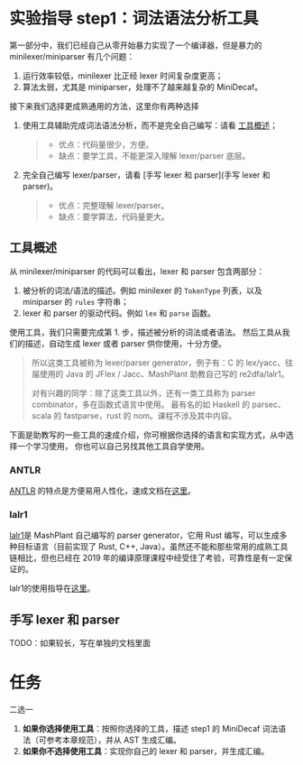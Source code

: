# 实验指导 step1：词法语法分析工具
第一部分中，我们已经自己从零开始暴力实现了一个编译器，但是暴力的 minilexer/miniparser 有几个问题：
1. 运行效率较低，minilexer 比正经 lexer 时间复杂度更高；
2. 算法太弱，尤其是 miniparser，处理不了越来越复杂的 MiniDecaf。

接下来我们选择更成熟通用的方法，这里你有两种选择
1. 使用工具辅助完成词法语法分析，而不是完全自己编写：请看 [工具概述](工具概述)；
    > * 优点：代码量很少，方便。
    > * 缺点：要学工具，不能更深入理解 lexer/parser 底层。
2. 完全自己编写 lexer/parser，请看 [手写 lexer 和 parser](手写 lexer 和 parser)。
    > * 优点：完整理解 lexer/parser。
    > * 缺点：要学算法，代码量更大。

## 工具概述
从 minilexer/miniparser 的代码可以看出，lexer 和 parser 包含两部分：
1. 被分析的词法/语法的描述。例如 minilexer 的 `TokenType` 列表，以及 miniparser 的 `rules` 字符串；
2. lexer 和 parser 的驱动代码。例如 `lex` 和 `parse` 函数。

使用工具，我们只需要完成第 1. 步，描述被分析的词法或者语法。
然后工具从我们的描述，自动生成 lexer 或者 parser 供你使用，十分方便。

> 所以这类工具被称为 lexer/parser generator，例子有：C 的 lex/yacc、往届使用的 Java 的 JFlex / Jacc、MashPlant 助教自己写的 re2dfa/lalr1。
>
> 对有兴趣的同学：除了这类工具以外，还有一类工具称为 parser combinator，多在函数式语言中使用。
> 最有名的如 Haskell 的 parsec、scala 的 fastparse，rust 的 nom。课程不涉及其中内容。

下面是助教写的一些工具的速成介绍，你可根据你选择的语言和实现方式，从中选择一个学习使用，
你也可以自己另找其他工具自学使用。

### ANTLR
[ANTLR](https://www.antlr.org/) 的特点是方便易用人性化，速成文档在[这里](./antlr.md)。

### lalr1
[lalr1](https://github.com/MashPlant/lalr1)是 MashPlant 自己编写的 parser generator，它用 Rust 编写，可以生成多种目标语言（目前实现了 Rust, C++, Java）。虽然还不能和那些常用的成熟工具链相比，但也已经在 2019 年的编译原理课程中经受住了考验，可靠性是有一定保证的。

lalr1的使用指导在[这里](https://mashplant.online/2020/08/17/lalr1-introduction/)。

## 手写 lexer 和 parser
TODO：如果较长，写在单独的文档里面


# 任务
二选一

1. **如果你选择使用工具**：按照你选择的工具，描述 step1 的 MiniDecaf 词法语法（可参考本章规范），并从 AST 生成汇编。
2. **如果你不选择使用工具**：实现你自己的 lexer 和 parser，并生成汇编。
